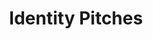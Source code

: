 ---
ee_id_thing: na
site: na
type: na
inv_num: 2020-021
add_credit: Cory Arcangel & Stine Janvin
url: 2020-021
title: Identity Pitches
year: '2022'
display_year: '2022'
medium: 'Paperback. '
dims: 24 x 15 cm
pitch: 'In Identity Pitches, Cory Arcangel and Stine Janvin have composed a conceptual
  music scores based on the knitting patterns for traditional Norwegian sweaters known
  as Lusekofte. Janvin creates scores for both solo and ensemble performers by mapping
  three classic Lusekofte designs onto the harmonic and subharmonic series. These
  scores, which integrate the tuning principles of Norwegian folk instruments, are
  further manipulated by Arcangel using a “deep-fried” coding script to create an
  alternative series of compressed, detuned glitches and images. '
ps:
live_url: https://primaryinformation.org/product/identity-pitches/
youtube:
related_code:
imgs: ip-2020-021-web-ih--zt0t.jpg
subheading:
download:
commission:
related:
layout: things-i-made
---